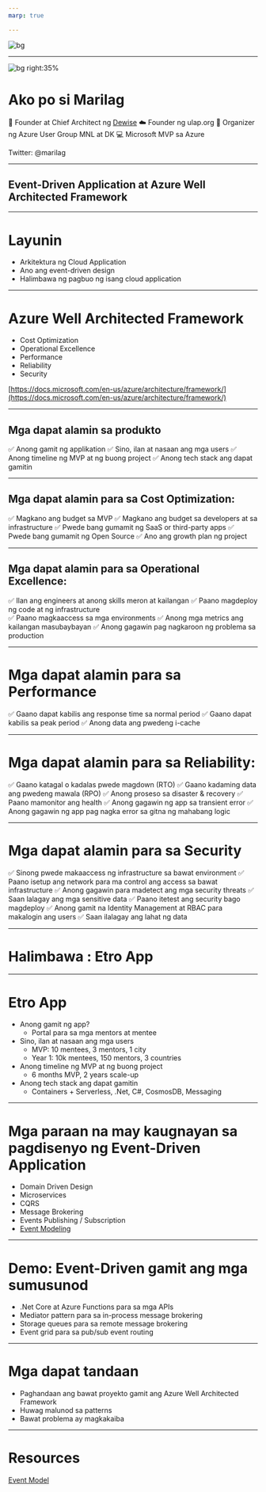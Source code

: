 ```yaml
---
marp: true

---
```

<!-- _color: white -->
![bg ](cloudskwela2021.jpg)


---
![bg right:35%](Marilag.jpg)
# Ako po  si Marilag 
:blue_heart: Founder at Chief Architect ng [Dewise](https://www.dewise.com/)
:cloud: Founder ng ulap.org
:green_heart: Organizer ng Azure User Group MNL at DK
:computer: Microsoft MVP sa Azure

Twitter: @marilag

---
<!--  _backgroundColor: white -->
## Event-Driven Application at  Azure Well Architected Framework  

---
<!-- class:  gaia -->
# Layunin
- Arkitektura ng Cloud Application  
- Ano ang event-driven design
- Halimbawa ng pagbuo ng isang cloud application 

---

# Azure Well Architected Framework

- Cost Optimization 
- Operational Excellence
- Performance
- Reliability
- Security

[https://docs.microsoft.com/en-us/azure/architecture/framework/](https://docs.microsoft.com/en-us/azure/architecture/framework/)

---

## Mga dapat alamin sa produkto

:white_check_mark: Anong gamit ng applikation
:white_check_mark: Sino, ilan at nasaan ang mga users
:white_check_mark: Anong timeline ng MVP at ng buong project
:white_check_mark: Anong tech stack ang dapat gamitin

  
  
---
<!-- class:   gaia -->

## Mga dapat alamin para sa Cost Optimization:

  :white_check_mark: Magkano ang budget sa MVP
  :white_check_mark: Magkano ang budget sa developers at sa infrastructure
  :white_check_mark: Pwede bang gumamit ng SaaS or third-party apps
  :white_check_mark: Pwede bang gumamit ng Open Source
  :white_check_mark: Ano ang growth plan ng project
  
---
## Mga dapat alamin para sa Operational Excellence:

  :white_check_mark: Ilan ang engineers at anong skills meron at kailangan 
  :white_check_mark: Paano magdeploy ng code at ng infrastructure  
  :white_check_mark: Paano magkaaccess sa mga environments
  :white_check_mark: Anong mga metrics ang kailangan masubaybayan
  :white_check_mark: Anong gagawin pag nagkaroon ng problema sa production

---
# Mga dapat alamin para sa Performance

  :white_check_mark: Gaano dapat kabilis ang response time sa normal period
  :white_check_mark: Gaano dapat kabilis sa peak period
  :white_check_mark: Anong data ang pwedeng i-cache

---
# Mga dapat alamin para sa Reliability:

  :white_check_mark: Gaano katagal o kadalas pwede magdown (RTO)
  :white_check_mark: Gaano kadaming data ang pwedeng mawala (RPO)
  :white_check_mark: Anong proseso sa disaster & recovery
  :white_check_mark: Paano mamonitor ang health 
  :white_check_mark: Anong gagawin ng app sa transient error
  :white_check_mark: Anong gagawin ng app pag nagka error sa gitna ng mahabang logic

---
# Mga dapat alamin para sa Security

  :white_check_mark: Sinong pwede makaaccess ng infrastructure sa bawat environment
  :white_check_mark: Paano isetup ang network para ma control ang access sa bawat infrastructure
  :white_check_mark: Anong gagawin para madetect ang mga security threats
  :white_check_mark: Saan lalagay ang mga sensitive data
  :white_check_mark: Paano itetest ang security bago magdeploy
  :white_check_mark: Anong gamit na Identity Management at RBAC para makalogin ang users
  :white_check_mark: Saan ilalagay ang lahat ng data

---
<!-- class:  lead gaia -->

# Halimbawa : Etro App

---
<!-- class:   gaia -->

# Etro App
- Anong gamit ng app? 
  - Portal para sa mga mentors at mentee
- Sino, ilan at nasaan ang mga users
  - MVP: 10 mentees, 3 mentors, 1 city 
  - Year 1: 10k mentees, 150 mentors, 3 countries
- Anong timeline ng MVP at ng buong project
  - 6 months MVP, 2 years scale-up
- Anong tech stack ang dapat gamitin
  - Containers + Serverless, .Net, C#, CosmosDB, Messaging    
---

# Mga paraan na may kaugnayan sa pagdisenyo ng Event-Driven Application

- Domain Driven Design
- Microservices
- CQRS
- Message Brokering
- Events Publishing / Subscription 
- [Event Modeling](https://eventmodeling.org/posts/what-is-event-modeling/)

---
<!-- class: lead  gaia -->

# Demo: Event-Driven gamit ang mga sumusunod
- .Net Core at Azure Functions para sa mga APIs
- Mediator pattern para sa in-process message brokering
- Storage queues para sa remote message brokering
- Event grid para sa pub/sub event routing
---

# Mga dapat tandaan
- Paghandaan ang bawat proyekto gamit ang Azure Well Architected Framework
- Huwag malunod sa patterns
- Bawat problema ay magkakaiba

---
# Resources
[Event Model](https://eventmodeling.org/posts/what-is-event-modeling/)


  

